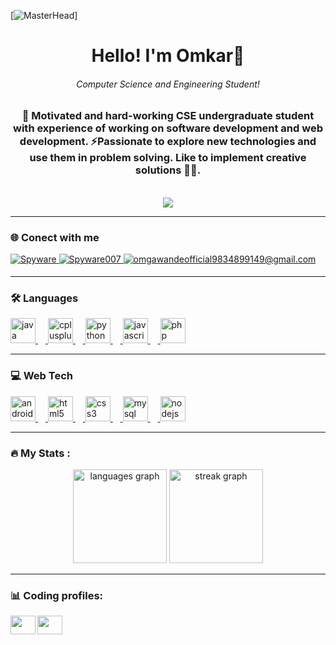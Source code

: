[![MasterHead](https://user-images.githubusercontent.com/31365698/215766037-54403913-12c6-48a2-a58a-6090e1ea9f19.gif)]
<h1 align="center">Hello!  I'm Omkar👋</h1>

<h6 align="center">Computer Science and Engineering Student!</h6>

<h3 align="center" >🌱 Motivated and hard-working CSE undergraduate student with experience of working on software development and web development. ⚡Passionate to explore new technologies and use them in problem solving. Like to implement creative solutions 👨‍💻.</h3>
<br/>
<div align="center">
  <img src="https://visitor-badge.laobi.icu/badge?page_id=omkar-garvare.omkar-garvare&"  />
</div>
<hr>

<h3 align="left"> 🌐 Conect with me </h3>

<div align="left">
 <a href="https://www.linkedin.com/in/omkar-garvare-7aaba7234" target="_blank">
<img src=https://img.shields.io/badge/linkedin-%231E77B5.svg?&style=for-the-badge&logo=linkedin&logoColor=white alt=Spyware linkedin style="margin-bottom: 5px;" />
</a>
  
 <a href="https://github.com/omkar-garvare" target="_blank">
<img src=https://img.shields.io/badge/GitHub-100000?style=for-the-badge&logo=github&logoColor=white alt=Spyware007 GitHub style="margin-bottom: 5px;" />
</a>

<a href="omkargarvare@gmail.com" target="_blank">
<img src="https://img.shields.io/badge/Gmail-D14836?style=for-the-badge&logo=gmail&logoColor=white" alt=omgawandeofficial9834899149@gmail.com mail style="margin-bottom: 5px;" />
</a>
<hr>


<h3 align="left">🛠 Languages</h3>


<div align="left">
   <a href="https://www.javatpoint.com/">
  <img src="https://cdn.jsdelivr.net/gh/devicons/devicon/icons/java/java-original.svg" height="40" alt="java logo"  />
  <img width="12" />
   </a>
  <a href="https://www.w3schools.com/cpp/default.asp">
  <img src="https://cdn.jsdelivr.net/gh/devicons/devicon/icons/cplusplus/cplusplus-original.svg" height="40" alt="cplusplus logo"  />
  <img width="12" />
  </a>
  <a href="https://www.w3schools.com/python/">
  <img src="https://cdn.jsdelivr.net/gh/devicons/devicon/icons/python/python-original.svg" height="40" alt="python logo"  />
  <img width="12" />
  </a>
  <a href="https://www.w3schools.com/js/default.asp">
  <img src="https://cdn.jsdelivr.net/gh/devicons/devicon/icons/javascript/javascript-original.svg" height="40" alt="javascript logo"  />
  <img width="12" />
  </a>
  <a href="https://www.w3schools.com/php/default.asp">
  <img src="https://cdn.jsdelivr.net/gh/devicons/devicon/icons/php/php-original.svg" height="40" alt="php logo"  />
  </a>
</div>
<hr>


<h3 align="left">💻 Web Tech</h3>

<div align="left">
  <a href="#">
  <img src="https://cdn.jsdelivr.net/gh/devicons/devicon/icons/android/android-original.svg" height="40" alt="android logo"  />
  <img width="12" />
  </a>
   <a href="#">
  <img src="https://cdn.jsdelivr.net/gh/devicons/devicon/icons/html5/html5-original.svg" height="40" alt="html5 logo"  />
  <img width="12" />
   </a>
   <a href="#">
  <img src="https://cdn.jsdelivr.net/gh/devicons/devicon/icons/css3/css3-original.svg" height="40" alt="css3 logo"  />
  <img width="12" />
   </a>
   <a href="#">
  <img src="https://cdn.jsdelivr.net/gh/devicons/devicon/icons/mysql/mysql-original.svg" height="40" alt="mysql logo"  />
  <img width="12" />
   </a>
   <a href="#">
  <img src="https://cdn.jsdelivr.net/gh/devicons/devicon/icons/nodejs/nodejs-original.svg" height="40" alt="nodejs logo"  />
   </a>
</div>
<hr>

<h3 align="left">🔥 My Stats :</h3>

<div align="center">
  <img src="https://github-readme-stats.vercel.app/api/top-langs?username=omkar-garvare&locale=en&hide_title=false&layout=compact&card_width=320&langs_count=5&theme=dracula&hide_border=false&order=2" height="150" alt="languages graph"  />
  <img src="https://streak-stats.demolab.com?user=omkar-garvare&locale=en&mode=daily&theme=dracula&hide_border=false&border_radius=5&order=3" height="150" alt="streak graph"  />
</div>
<hr>
<h3 align="left"> 📊 Coding profiles:</h3>
<a href="https://leetcode.com/omkargarvare/" target="blank"><img align="left" src="https://raw.githubusercontent.com/rahuldkjain/github-profile-readme-generator/master/src/images/icons/Social/leet-code.svg" alt="" height="30" width="40" /></a>
<a href="https://auth.geeksforgeeks.org/user/omkargaguzw" target="blank"><img align="left" src="https://raw.githubusercontent.com/rahuldkjain/github-profile-readme-generator/master/src/images/icons/Social/geeks-for-geeks.svg" alt="" height="30" width="40" /></a>
<!-- <a href="https://www.codechef.com/users/omkargarvare" target="blank"><img align="left" src="https://cdn.jsdelivr.net/npm/simple-icons@3.1.0/icons/codechef.svg" alt="" height="30" width="40" /></a>

<br/> -->


